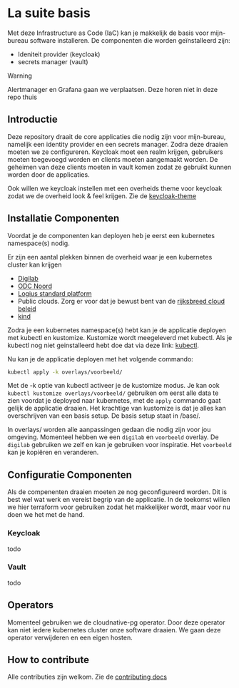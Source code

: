# La suite basis

Met deze Infrastructure as Code (IaC) kan je makkelijk de basis voor mijn-bureau software installeren. De componenten die worden geïnstalleerd zijn:

* Ideniteit provider (keycloak)
* secrets manager (vault)

> [!WARNING]  
> Alertmanager en Grafana gaan we verplaatsen. Deze horen niet in deze repo thuis

## Introductie

Deze repository draait de core applicaties die nodig zijn voor mijn-bureau, namelijk een identity provider en een secrets manager. Zodra deze draaien moeten we ze configureren. Keycloak moet een realm krijgen, gebruikers moeten toegevoegd worden en clients moeten aangemaakt worden. De geheimen van deze clients moeten in vault komen zodat ze gebruikt kunnen worden door de applicaties.

Ook willen we keycloak instellen met een overheids theme voor keycloak zodat we de overheid look & feel krijgen. Zie de [keycloak-theme](https://github.com/MinBZK/keycloak-theme)

## Installatie Componenten

Voordat je de componenten kan deployen heb je eerst een kubernetes namespace(s) nodig.

Er zijn een aantal plekken binnen de overheid waar je een kubernetes cluster kan krijgen

- [Digilab](https://digilab.overheid.nl/)
- [ODC Noord](https://www.odc-noord.nl/)
- [Logius standard platform](https://www.logius.nl/domeinen/infrastructuur/standaard-platform)
- Public clouds. Zorg er voor dat je bewust bent van de [rijksbreed cloud beleid](https://www.rijksoverheid.nl/documenten/kamerstukken/2022/08/29/kamerbrief-rijksbreed-cloudbeleid-2022)
- [kind](https://kind.sigs.k8s.io/)

Zodra je een kubernetes namespace(s) hebt kan je de applicatie deployen met kubectl en kustomize. Kustomize wordt meegeleverd met kubectl. Als je kubectl nog niet geinstalleerd hebt doe dat via deze link: [kubectl](https://kubernetes.io/docs/tasks/tools/).

Nu kan je de applicatie deployen met het volgende commando:

```bash
kubectl apply -k overlays/voorbeeld/
```

Met de -k optie van kubectl activeer je de kustomize modus. Je kan ook `kubectl kustomize overlays/voorbeeld/` gebruiken om eerst alle data te zien voordat je deployed naar kubernetes, met de `apply` commando gaat gelijk de applicatie draaien. Het krachtige van kustomize is dat je alles kan overschrijven van een basis setup. De basis setup staat in /base/.

In overlays/ worden alle aanpassingen gedaan die nodig zijn voor jou omgeving. Momenteel hebben we een `digilab` en `voorbeeld` overlay. De `digilab` gebruiken we zelf en kan je gebruiken voor inspiratie. Het `voorbeeld` kan je kopiëren en veranderen.

## Configuratie Componenten

Als de compenenten draaien moeten ze nog geconfigureerd worden. Dit is best wel wat werk en vereist begrip van de applicatie. In de toekomst willen we hier terraform voor gebruiken zodat het makkelijker wordt, maar voor nu doen we het met de hand.

### Keycloak

todo

### Vault

todo

## Operators

Momenteel gebruiken we de cloudnative-pg operator. Door deze operator kan niet iedere kubernetes cluster onze software draaien. We gaan deze operator verwijderen en een eigen hosten.

## How to contribute

Alle contributies zijn welkom. Zie de [contributing docs](CONTRIBUTING.md)
